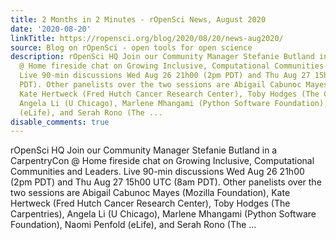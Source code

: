 ```yaml
---
title: 2 Months in 2 Minutes - rOpenSci News, August 2020
date: '2020-08-20'
linkTitle: https://ropensci.org/blog/2020/08/20/news-aug2020/
source: Blog on rOpenSci - open tools for open science
description: rOpenSci HQ Join our Community Manager Stefanie Butland in a CarpentryCon
  @ Home fireside chat on Growing Inclusive, Computational Communities and Leaders.
  Live 90-min discussions Wed Aug 26 21h00 (2pm PDT) and Thu Aug 27 15h00 UTC (8am
  PDT). Other panelists over the two sessions are Abigail Cabunoc Mayes (Mozilla Foundation),
  Kate Hertweck (Fred Hutch Cancer Research Center), Toby Hodges (The Carpentries),
  Angela Li (U Chicago), Marlene Mhangami (Python Software Foundation), Naomi Penfold
  (eLife), and Serah Rono (The ...
disable_comments: true
---
```

rOpenSci HQ Join our Community Manager Stefanie Butland in a CarpentryCon @ Home fireside chat on Growing Inclusive, Computational Communities and Leaders. Live 90-min discussions Wed Aug 26 21h00 (2pm PDT) and Thu Aug 27 15h00 UTC (8am PDT). Other panelists over the two sessions are Abigail Cabunoc Mayes (Mozilla Foundation), Kate Hertweck (Fred Hutch Cancer Research Center), Toby Hodges (The Carpentries), Angela Li (U Chicago), Marlene Mhangami (Python Software Foundation), Naomi Penfold (eLife), and Serah Rono (The ...